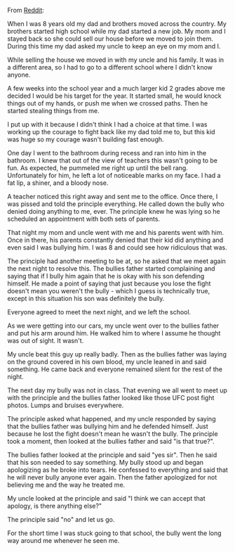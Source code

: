 From [Reddit](https://www.reddit.com/r/MaliciousCompliance/comments/ethkom/my_bully/):

When I was 8 years old my dad and brothers moved across the country. My brothers started high school while my dad started a new job. My mom and I stayed back so she could sell our house before we moved to join them. During this time my dad asked my uncle to keep an eye on my mom and I.

While selling the house we moved in with my uncle and his family. It was in a different area, so I had to go to a different school where I didn't know anyone.

A few weeks into the school year and a much larger kid 2 grades above me decided I would be his target for the year. It started small, he would knock things out of my hands, or push me when we crossed paths. Then he started stealing things from me.

I put up with it because I didn't think I had a choice at that time. I was working up the courage to fight back like my dad told me to, but this kid was huge so my courage wasn't building fast enough.

One day I went to the bathroom during recess and ran into him in the bathroom. I knew that out of the view of teachers this wasn't going to be fun. As expected, he pummeled me right up until the bell rang. Unfortunately for him, he left a lot of noticeable marks on my face. I had a fat lip, a shiner, and a bloody nose.

A teacher noticed this right away and sent me to the office. Once there, I was pissed and told the principle everything. He called down the bully who denied doing anything to me, ever. The principle knew he was lying so he scheduled an appointment with both sets of parents.

That night my mom and uncle went with me and his parents went with him. Once in there, his parents constantly denied that their kid did anything and even said I was bullying him. I was 8 and could see how ridiculous that was.

The principle had another meeting to be at, so he asked that we meet again the next night to resolve this. The bullies father started complaining and saying that if I bully him again that he is okay with his son defending himself. He made a point of saying that just because you lose the fight doesn't mean you weren't the bully - which I guess is technically true, except in this situation his son was definitely the bully.

Everyone agreed to meet the next night, and we left the school.

As we were getting into our cars, my uncle went over to the bullies father and put his arm around him. He walked him to where I assume he thought was out of sight. It wasn't.

My uncle beat this guy up really badly. Then as the bullies father was laying on the ground covered in his own blood, my uncle leaned in and said something. He came back and everyone remained silent for the rest of the night.

The next day my bully was not in class. That evening we all went to meet up with the principle and the bullies father looked like those UFC post fight photos. Lumps and bruises everywhere.

The principle asked what happened, and my uncle responded by saying that the bullies father was bullying him and he defended himself. Just because he lost the fight doesn't mean he wasn't the bully. The principle took a moment, then looked at the bullies father and said "is that true?".

The bullies father looked at the principle and said "yes sir". Then he said that his son needed to say something. My bully stood up and began apologizing as he broke into tears. He confessed to everything and said that he will never bully anyone ever again. Then the father apologized for not believing me and the way he treated me.

My uncle looked at the principle and said "I think we can accept that apology, is there anything else?"

The principle said "no" and let us go.

For the short time I was stuck going to that school, the bully went the long way around me whenever he seen me.